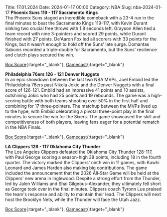 Title: 17.01.2024
Date: 2024-01-17 00:00
Category: NBA 
Slug: nba-2024-01-17 
**Phoenix Suns 119 - 117 Sacramento Kings**  
The Phoenix Suns staged an incredible comeback with a 23-4 run in the final minutes to beat the Sacramento Kings 119-117, with Kevin Durant sinking two crucial free throws with 1.8 seconds left. Grayson Allen tied a team record with nine 3-pointers and scored 29 points, while Durant finished with 27 points. De'Aaron Fox led all scorers with 33 points for the Kings, but it wasn't enough to hold off the Suns' late surge. Domantas Sabonis recorded a triple-double for Sacramento, but the Suns' resilience and clutch plays secured the win. 

[Box Score](https://www.nba.com/game/sac-vs-phx-0022300567/box-score){:target="_blank"}, [Gamecast](https://www.nba.com/game/sac-vs-phx-0022300567){:target="_blank"}<br>

**Philadelphia 76ers 126 - 121 Denver Nuggets**  
In an epic showdown between the last two NBA MVPs, Joel Embiid led the Philadelphia 76ers past Nikola Jokic and the Denver Nuggets with a final score of 126-121. Embiid had an impressive 41 points and 10 assists, outshining Jokic who had 25 points and 19 rebounds. The game was a high-scoring battle with both teams shooting over 50% in the first half and combining for 17 three-pointers. The matchup between the MVPs lived up to the hype, with Embiid celebrating a pivotal three-point play in the final minutes to secure the win for the Sixers. The game showcased the skill and competitiveness of both players, leaving fans eager for a potential rematch in the NBA Finals. 

[Box Score](https://www.nba.com/game/den-vs-phi-0022300566/box-score){:target="_blank"}, [Gamecast](https://www.nba.com/game/den-vs-phi-0022300566){:target="_blank"}<br>

**LA Clippers 128 - 117 Oklahoma City Thunder**  
The Los Angeles Clippers defeated the Oklahoma City Thunder 128-117, with Paul George scoring a season-high 38 points, including 18 in the fourth quarter. The victory marked the Clippers' ninth win in 11 games, with Kawhi Leonard and James Harden also making big contributions. The game included the announcement that the 2026 All-Star Game will be held at the Clippers' new arena in Inglewood. Despite a strong effort from the Thunder, led by Jalen Williams and Shai Gilgeous-Alexander, they ultimately fell short as George took over in the final minutes. Clippers coach Tyronn Lue praised the team's response and ability to maintain their lead. The Clippers will next host the Brooklyn Nets, while the Thunder will face the Utah Jazz. 

[Box Score](https://www.nba.com/game/okc-vs-lac-0022300568/box-score){:target="_blank"}, [Gamecast](https://www.nba.com/game/okc-vs-lac-0022300568){:target="_blank"}<br>

